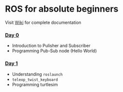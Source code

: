 # ROS for absolute beginners

Visit [Wiki](/ros-workshop/wiki) for complete documentation

### [Day 0](ros-workshop/day-0)
- Introduction to Pulisher and Subscriber
- Programming Pub-Sub node (Hello World)

### [Day 1](ros-workshop/day-1)
- Understanding `roslaunch`
- `teleop_twist_keyboard`
- Programming turtlesim
